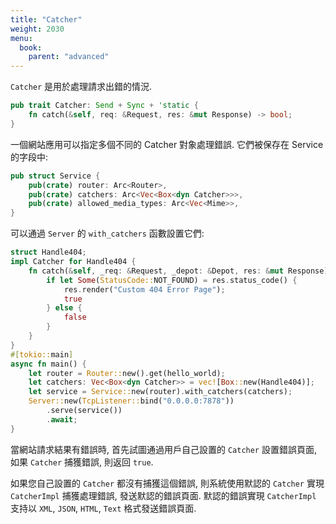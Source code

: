 ```yaml
---
title: "Catcher"
weight: 2030
menu:
  book:
    parent: "advanced"
---
```


```Catcher``` 是用於處理請求出錯的情況.

```rust
pub trait Catcher: Send + Sync + 'static {
    fn catch(&self, req: &Request, res: &mut Response) -> bool;
}
```

一個網站應用可以指定多個不同的 Catcher 對象處理錯誤. 它們被保存在 Service 的字段中:

```rust
pub struct Service {
    pub(crate) router: Arc<Router>,
    pub(crate) catchers: Arc<Vec<Box<dyn Catcher>>>,
    pub(crate) allowed_media_types: Arc<Vec<Mime>>,
}
```

可以通過 ```Server``` 的 ```with_catchers``` 函數設置它們:

```rust
struct Handle404;
impl Catcher for Handle404 {
    fn catch(&self, _req: &Request, _depot: &Depot, res: &mut Response) -> bool {
        if let Some(StatusCode::NOT_FOUND) = res.status_code() {
            res.render("Custom 404 Error Page");
            true
        } else {
            false
        }
    }
}
#[tokio::main]
async fn main() {
    let router = Router::new().get(hello_world);
    let catchers: Vec<Box<dyn Catcher>> = vec![Box::new(Handle404)];
    let service = Service::new(router).with_catchers(catchers);
    Server::new(TcpListener::bind("0.0.0.0:7878"))
        .serve(service())
        .await;
}
```

當網站請求結果有錯誤時, 首先試圖通過用戶自己設置的 ```Catcher``` 設置錯誤頁面, 如果 ```Catcher``` 捕獲錯誤, 則返回 ```true```. 

如果您自己設置的 ```Catcher``` 都沒有捕獲這個錯誤, 則系統使用默認的 ```Catcher``` 實現 ```CatcherImpl``` 捕獲處理錯誤, 發送默認的錯誤頁面. 默認的錯誤實現 ```CatcherImpl``` 支持以 ```XML```, ```JSON```, ```HTML```, ```Text``` 格式發送錯誤頁面.